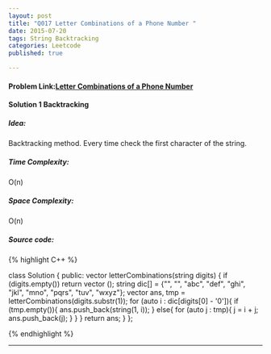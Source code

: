 ```yaml
---
layout: post
title: "Q017 Letter Combinations of a Phone Number "
date: 2015-07-20
tags: String Backtracking
categories: Leetcode 
published: true

---
```

#### Problem Link:[Letter Combinations of a Phone Number ](https://leetcode.com/problems/letter-combinations-of-a-phone-number/) 

#### Solution 1 Backtracking

##### Idea:

Backtracking method. Every time check the first character of the string.
   
##### Time Complexity:

O(n)

##### Space Complexity:

O(n)

##### Source code:
{% highlight C++ %}

class Solution {
public:
    vector<string> letterCombinations(string digits) {
        if (digits.empty()) return vector<string> ();
        string dic[] = {"", "", "abc", "def", "ghi", "jkl", "mno", "pqrs", "tuv", "wxyz"};
        vector<string> ans, tmp = letterCombinations(digits.substr(1));
        for (auto i : dic[digits[0] - '0']){
            if (tmp.empty()){
                ans.push_back(string(1, i));
            }
            else{
                for (auto j : tmp){
                    j = i + j;
                    ans.push_back(j);
                }
            }
        }
        return ans;
    }
};

{% endhighlight %}

---



